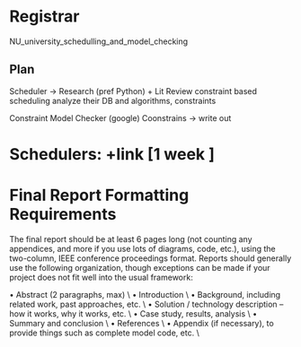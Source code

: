 # Registrar
NU_university_schedulling_and_model_checking


## Plan
Scheduler -> Research (pref Python) + Lit Review
constraint based scheduling
analyze their DB and algorithms, constraints 


Constraint Model Checker  (google)
Coonstrains -> write out 



# Schedulers: +link [1 week ]




# Final Report Formatting Requirements
The final report should be at least 6 pages long (not counting any appendices, and more if you use lots of diagrams, code, etc.), using the two-column, IEEE conference proceedings format. Reports should generally use the following organization, though exceptions can be made if your project does not fit well into the usual framework:

• Abstract (2 paragraphs, max) \\
• Introduction \\
• Background, including related work, past approaches, etc. \\
• Solution / technology description – how it works, why it works, etc. \\
• Case study, results, analysis \\
• Summary and conclusion \\
• References \\
• Appendix (if necessary), to provide things such as complete model code, etc. \\
